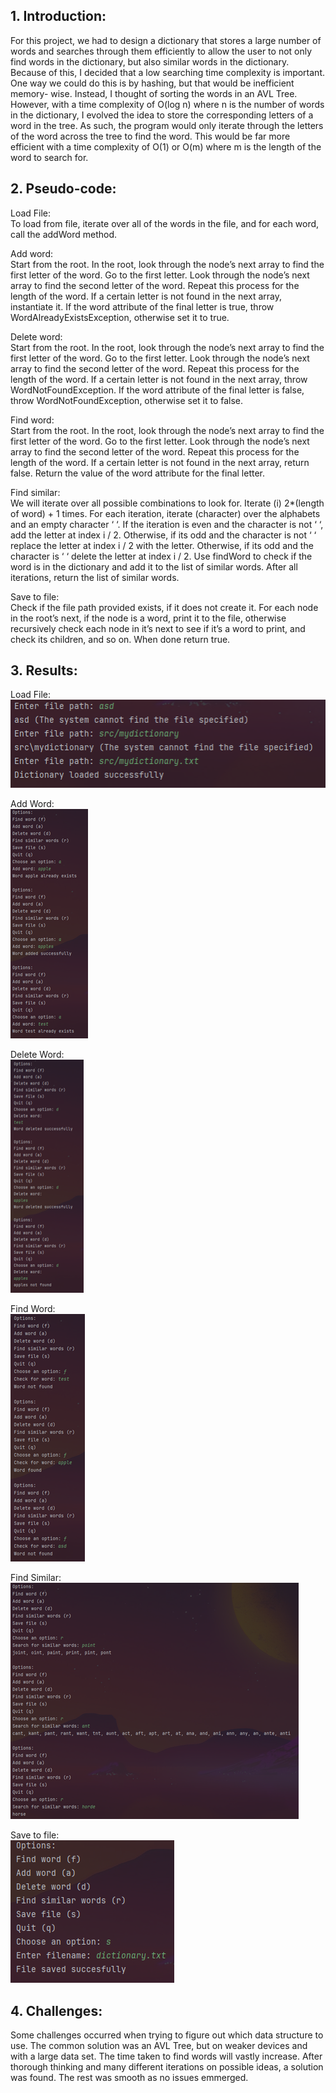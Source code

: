 ## 1. Introduction:
For this project, we had to design a dictionary that stores a large number of words and searches
through them efficiently to allow the user to not only find words in the dictionary, but also
similar words in the dictionary. Because of this, I decided that a low searching time complexity
is important. One way we could do this is by hashing, but that would be inefficient memory-
wise. Instead, I thought of sorting the words in an AVL Tree. However, with a time complexity
of O(log n) where n is the number of words in the dictionary, I evolved the idea to store the
corresponding letters of a word in the tree. As such, the program would only iterate through the
letters of the word across the tree to find the word. This would be far more efficient with a time
complexity of O(1) or O(m) where m is the length of the word to search for.

## 2. Pseudo-code:

Load File:\
To load from file, iterate over all of the words in the file, and for each word, call the addWord
method.

Add word:\
Start from the root. In the root, look through the node’s next array to find the first letter of the
word. Go to the first letter. Look through the node’s next array to find the second letter of the
word. Repeat this process for the length of the word. If a certain letter is not found in the next
array, instantiate it. If the word attribute of the final letter is true, throw
WordAlreadyExistsException, otherwise set it to true.

Delete word:\
Start from the root. In the root, look through the node’s next array to find the first letter of the
word. Go to the first letter. Look through the node’s next array to find the second letter of the
word. Repeat this process for the length of the word. If a certain letter is not found in the next
array, throw WordNotFoundException. If the word attribute of the final letter is false, throw
WordNotFoundException, otherwise set it to false.

Find word:\
Start from the root. In the root, look through the node’s next array to find the first letter of the
word. Go to the first letter. Look through the node’s next array to find the second letter of the
word. Repeat this process for the length of the word. If a certain letter is not found in the next
array, return false. Return the value of the word attribute for the final letter.

Find similar:\
We will iterate over all possible combinations to look for. Iterate (i) 2*(length of word) + 1
times. For each iteration, iterate (character) over the alphabets and an empty character ‘ ‘. If the
iteration is even and the character is not ‘ ‘, add the letter at index i / 2. Otherwise, if its odd and
the character is not ‘ ‘ replace the letter at index i / 2 with the letter. Otherwise, if its odd and the
character is ‘ ‘ delete the letter at index i / 2. Use findWord to check if the word is in the
dictionary and add it to the list of similar words. After all iterations, return the list of similar
words.

Save to file:\
Check if the file path provided exists, if it does not create it. For each node in the root’s next, if
the node is a word, print it to the file, otherwise recursively check each node in it’s next to see if
it’s a word to print, and check its children, and so on. When done return true.

## 3. Results:

Load File:\
![Load File](./screenshots/Picture1.png)

Add Word:\
![Load File](./screenshots/Picture2.png)

Delete Word:\
![Load File](./screenshots/Picture3.png)

Find Word:\
![Load File](./screenshots/Picture4.png)

Find Similar:\
![Load File](./screenshots/Picture5.png)

Save to file:\
![Load File](./screenshots/Picture6.png)

## 4. Challenges:

Some challenges occurred when trying to figure out which data structure to use. The common
solution was an AVL Tree, but on weaker devices and with a large data set. The time taken to
find words will vastly increase. After thorough thinking and many different iterations on possible
ideas, a solution was found. The rest was smooth as no issues emmerged.